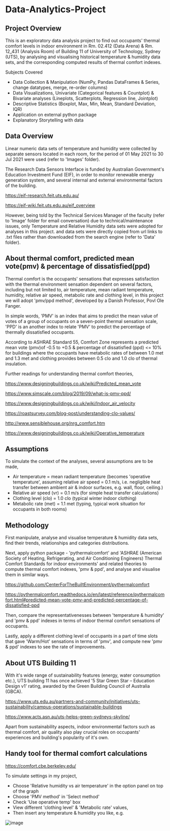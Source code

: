 # Data-Analytics-Project


## Project Overview

This is an exploratory data analysis project to find out occupants' thermal comfort levels in indoor environment in Rm. 02.412 (Data Arena) & Rm. 12_431 (Analysis Room) of Building 11 of University of Technology, Sydney (UTS), by analysing and visualising historical temperature & humidity data sets, and the corresponding computed results of thermal comfort indexes.

Subjects Covered

- Data Collection & Manipulation (NumPy, Pandas DataFrames & Series, change datatypes, merge, re-order columns)
- Data Visualizations, Univariate (Categorical features & Countplot) & Bivariate analyses (Lineplots, Scatterplots, Regression line, Jointplot)
- Descriptive Statistics (Boxplot, Max, Min, Mean, Standard Deviation, IQR)
- Application on external python package
- Explanatory Storytelling with data


## Data Overview

Linear numeric data sets of temperature and humidity were collected by separate sensors located in each room, for the period of 01 May 2021 to 30 Jul 2021 were used (refer to 'Images' folder).

The Research Data Sensors Interface is funded by Australian Government's Education Investment Fund (EIF), in order to monitor renewable energy generation system, and several internal and external environmental factors of the building.

https://eif-research.feit.uts.edu.au/

https://eif-wiki.feit.uts.edu.au/eif_overview

However, being told by the Technical Services Manager of the faculty (refer to 'Image' folder for email conversation) due to technical/maintenance issues, only Temperature and Relative Humidity data sets were adopted for analyses in this project. and data sets were directly copied from url links to .txt files rather than downloaded from the search engine (refer to 'Data' folder).


## About thermal comfort, predicted mean vote(pmv) & percentage of dissatisfied(ppd)

Thermal comfort is the occupants' sensations that expresses satisfaction with the thermal environment sensation dependent on several factors, including but not limited to, air temperature, mean radiant temperature, humidity, relative air speed, metabolic rate and clothing level, in this project we will adopt 'pmv/ppd method', developed by a Danish Professor, Povl Ole Fanger.

In simple words, 'PMV' is an index that aims to predict the mean value of votes of a group of occupants on a seven-point thermal sensation scale, 'PPD' is an another index to relate 'PMV' to predict the percentage of thermally dissatisfied occupants.

According to ASHRAE Standard 55, Comfort Zone represents a predicted mean vote (pmv)of -0.5 to +0.5 & percentage of dissatisfied (ppd) <= 10% for buildings where the occupants have metabolic rates of between 1.0 met and 1.3 met and clothing provides between 0.5 clo and 1.0 clo of thermal insulation.

Further readings for understanding thermal comfort theories,

https://www.designingbuildings.co.uk/wiki/Predicted_mean_vote

https://www.simscale.com/blog/2019/09/what-is-pmv-ppd/

https://www.designingbuildings.co.uk/wiki/Indoor_air_velocity

https://roastsurvey.com/blog-post/understanding-clo-values/

http://www.sensiblehouse.org/nrg_comfort.htm

https://www.designingbuildings.co.uk/wiki/Operative_temperature


## Assumptions

To simulate the context of the analyses, several assumptions are to be made,

- Air temperature = mean radiant temperature (becomes 'operative temperature', assuming relative air speed = 0.1 m/s, i.e. negligible heat transfer between ambient air & indoor surfaces, e.g. wall, floor, ceiling.)
- Relative air speed (vr) = 0.1 m/s (for simple heat transfer calculations)
- Clothing level (clo) = 1.0 clo (typical winter indoor clothing)
- Metabolic rate (met) = 1.1 met (typing, typical work situation for occupants in both rooms)


## Methodology

First manipulate, analyse and visualise temperature & humidity data sets, find their trends, relationships and categories distributions.

Next, apply python package - 'pythermalcomfort' and 'ASHRAE (American Society of Heating, Refrigerating, and Air Conditioning Engineers) Thermal Comfort Standards for indoor environments' and related theories to compute thermal comfort indexes, 'pmv & ppd', and analyse and visualise them in similar ways. 

https://github.com/CenterForTheBuiltEnvironment/pythermalcomfort

https://pythermalcomfort.readthedocs.io/en/latest/reference/pythermalcomfort.html#predicted-mean-vote-pmv-and-predicted-percentage-of-dissatisfied-ppd

Then, compare the representativenesses between 'temperature & humidity' and 'pmv & ppd' indexes in terms of indoor thermal comfort sensations of occupants.

Lastly, apply a different clothing level of occupants in a part of time slots that gave 'Warm/Hot' sensations in terms of 'pmv', and compute new 'pmv & ppd' indexes to see the rate of improvements.


## About UTS Building 11

With it's wide range of sustainability features (energy, water consumption etc.), UTS building 11 has once achieved '5 Star Green Star – Education Design v1' rating, awarded by the Green Building Council of Australia (GBCA).

https://www.uts.edu.au/partners-and-community/initiatives/uts-sustainability/campus-operations/sustainable-buildings

https://www.acts.asn.au/uts-helps-green-sydneys-skyline/

Apart from sustainability aspects, indoor environmental factors such as thermal comfort, air quality also play crucial roles on occupants' experiences and building's popularity of it's own.


## Handy tool for thermal comfort calculations

https://comfort.cbe.berkeley.edu/

To simulate settings in my project,

- Choose 'Relative humidity vs air temperature' in the option panel on top of the graph
- Choose 'PMV method' in 'Select method'
- Check 'Use operative temp' box
- View different 'clothing level' & 'Metabolic rate' values,
- Then insert any temperature & humidity you like, e.g.

![image](https://user-images.githubusercontent.com/95272183/154760490-073db072-4120-4c13-93d7-682f528180c9.png)
